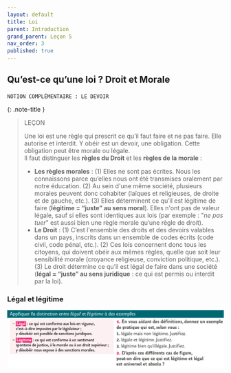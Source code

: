 ```yaml
---
layout: default
title: Loi
parent: Introduction
grand_parent: Leçon 5
nav_order: 3
published: true
---
```


## Qu’est-ce qu’une loi ? Droit et Morale

```
NOTION COMPLÉMENTAIRE : LE DEVOIR
```

{: .note-title }
> LEÇON
> 
> Une loi est une règle qui prescrit ce qu’il faut faire et ne pas faire. Elle autorise et interdit. Y obéir est un devoir, une obligation. Cette obligation peut être morale ou légale.   
> Il faut distinguer les **règles du Droit** et les **règles de la morale** :
> - **Les règles morales** : (1) Elles ne sont pas écrites. Nous les connaissons parce qu’elles nous ont été transmises oralement par notre éducation. (2) Au sein d'une même société, plusieurs morales peuvent donc cohabiter (laïques et religieuses, de droite et de gauche, etc.). (3) Elles déterminent ce qu’il est légitime de faire (**légitime = “juste” au sens moral**). Elles n'ont pas de valeur légale, sauf si elles sont identiques aux lois (par exemple : "*ne pas tuer*" est aussi bien une règle morale qu’une règle de droit). 
> - **Le Droit** : (1) C’est l'ensemble des droits et des devoirs valables dans un pays, inscrits dans un ensemble de codes écrits (code civil, code pénal, etc.). (2) Ces lois concernent donc tous les citoyens, qui doivent obéir aux mêmes règles, quelle que soit leur sensibilité morale (croyance religieuse, conviction politique, etc.). (3) Le droit détermine ce qu’il est légal de faire dans une société (**légal = “juste” au sens juridique** : ce qui est permis ou interdit par la loi).

### Légal et légitime


<a href="../../assets/img/exoL42.png" target="_blank"><img src="../../assets/img/exoL42.png" style="zoom:1OO%;" /></a> 

